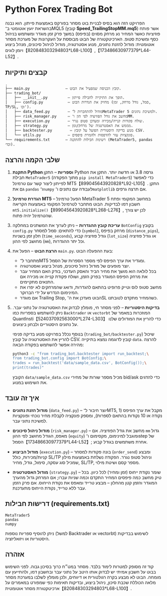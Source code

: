 # Python Forex Trading Bot

הפרויקט הזה הוא בסיס לבניית בוט מסחר בפורקס באמצעות פייתון.  הוא נבנה
בהשראת יועץ אוטומטי ב־MQL5 (קובץ **Speed_TrailingStopMM.mq5**) אשר
פותח פוזיציות כאשר המחיר נע מרחק מסוים (בפיפס) במשך פרק זמן מוגדר
ומשתמש בניהול כסף ומשיכת סטופ.  הארכיטקטורה של הבוט מבוססת על
העקרונות של מערכת מסחר אוטומטית: מודול להזנת נתונים, מנוע אסטרטגיה,
מודול לניהול סיכונים, מנהל ביצוע ויומן לוגים【820848303294803†L68-L100】,【173486630977379†L44-L52】.

## קבצים ותיקיות

```
.
├── main.py                – קובץ הכניסה שמפעיל את הבוט.
├── trading_bot/
│   ├── __init__.py         – הופך את התיקייה לחבילה פייתון.
│   ├── config.py           – מחזיק את הגדרות הבוט (סמל, גודל מרחק, זמן, TP/SL, וכו').
│   ├── data_feed.py        – מודול להתחברות ל־MetaTrader 5 ולמשיכת נתונים.
│   ├── risk_manager.py     – מחשב את גודל הפוזיציה לפי הון ו־MM.
│   ├── execution.py        – שולח פקודות קנייה/מכירה ומעדכן סטופ נגרר.
│   ├── strategy.py         – מממש את האסטרטגיה של מרחק/זמן.
│   ├── backtester.py        – מנוע בדיקה היסטורית הפועל על קובץ CSV.
│   └── utils.py            – פונקציות עזר להדפסות ולהמרת פיפסים.
└── requirements.txt       – רשימת חבילות להתקנה (MetaTrader5, pandas וכד׳).
```

## שלבי הקמה והרצה

1. **התקנת Python וספריות** – התקן Python גרסה 3.8 או חדשה יותר.  התקן את
   חבילת `MetaTrader5` (מתוך הפקודה `pip install MetaTrader5`) כדי לאפשר
   לפייתון ליצור קשר עם טרמינל MT5【899045643920828†L92-L105】.  התקן גם את
   `pandas` ו־`numpy` לעבודה עם נתונים ו־`matplotlib` אם תרצה גרפים.

2. **הגדרת טרמינל MT5** – הפעל טרמינל MetaTrader 5 במחשב המקומי ופתח חשבון
   דמו לבדיקות.  הבוט מתחבר לטרמינל המקומי באמצעות הקריאה
   `mt5.initialize()`【899045643920828†L268-L276】, לכן יש צורך שהטרמינל יהיה פתוח.

3. **עריכת קובץ ההגדרות** – ניתן לערוך את המשתנים במחלקה `BotConfig`
   בקובץ `config.py` כדי להתאים: סמל למסחר (`symbol`), מרחק בפיפס (`distance_pips`),
   חלון זמן בשניות (`time_seconds`), גודל פוזיציה קבוע (`lot_size`) או גודל
   פוזיציה מחושב לפי ההון (`mm`), וכל יתר ההגדרות.

4. **הרצת הבוט** – הפעל את `main.py`.  בעת ההפעלה הבוט:

   - מתחבר ל־MT5 ומגדיר את ערך הפיפס לפי מספר הספרות של הסמל.
   - יוצר מופעים של מודול ניהול סיכונים, מנהל ביצוע ואסטרטגיה.
   - בכל לולאה הוא מושך את מחיר הביד והאסק העדכני, בודק האם המחיר עבר
     את מרחק הפיפס המוגדר בפרק הזמן, ושולח פקודת קנייה או מכירה אם
     התנאים מתקיימים.
   - מחשב סטופ לוס וטייק פרופיט בהתאם להגדרות, ודואג שהמרחקים לא יפרו
     את המינימום הנדרש על ידי הברוקר.
   - אם מוגדר Trailing Stop, הבוט מעדכן את ה־SL כשהמחיר מתקדם לטובתנו.

5. **בדיקות היסטוריות** – לפני מסחר חי, מומלץ לבדוק את האסטרטגיה על
   נתוני עבר.  ניתן להשתמש בספריות כמו `Backtrader` או `vectorbt`
   המוזכרות במאמר של QuantInsti【524037092563000†L274-L303】 כדי להריץ
   את המודולים שלנו על נתונים היסטוריים ולבחון ביצועים.

   בנוסף נכלל בפרויקט מנוע בדיקה פנימי (`trading_bot/backtester.py`) שיכול
   להריץ את האסטרטגיה על קובץ CSV.  קובץ לדוגמה נמצא בתיקייה `data`.
   להרצה מהירה אפשר להשתמש בפקודה הבאה:

   ```bash
   python3 -c "from trading_bot.backtester import run_backtest;\
   from trading_bot.config import BotConfig;\
   trades = run_backtest('data/sample_data.csv', BotConfig());\
   print(trades)"
   ```

   הקובץ `data/sample_data.csv` מכיל מספר שורות של מחירי bid/ask כדי להדגים
   את השימוש במנוע.

## איך זה עובד

* **מודול הזנת נתונים** (`data_feed.py`) – יוצר חיבור ל־MT5, מקבל את ערך
  הפיפס (1 נקודה או 10 נקודות בהתאם לספרות), ומספק פונקציה לקבלת מחיר
  נוכחי ופונקציות למשיכת נתוני עבר.

* **מודול ניהול סיכונים** (`risk_manager.py`) – מחשב את גודל הפוזיציה.
  אם `mm` גדול מאפס, הגודל מחושב לפי ההון (`equity`) ומוגבל למינימום,
  מקסימום ו־step של הסמל【173486630977379†L44-L52】; אחרת משתמשים בגודל קבוע.

* **מודול הביצוע** (`execution.py`) – בונה פקודות למסחר (`order_send`) ומבצע
  קניות/מכירות, כולל SL/TP וניהול סטופ נגרר.  הפקודה נשלחת באמצעות מילון
  שמכיל סוג עסקה, סימול, גודל, מחיר, SL/TP, מספר קסם ושיטת מילוי.

* **מודול האסטרטגיה** (`strategy.py`) – שומר נקודת ייחוס (זמן ומחיר) לכל
  כיוון.  בכל טיק מחשב כמה פיפסים המחיר התקדם וכמה שניות עברו; אם
  המרחק גדול מהערך המוגדר והזמן קטן מהחלון – מבצע טרייד ומאפס את
  נקודת הייחוס.  אם פרק הזמן עבר ללא טרייד, נקודת הייחוס מתעדכנת.

## דרישות חבילות (requirements.txt)

```
MetaTrader5
pandas
numpy
```

ניתן להוסיף ספריות נוספות (למשל Backtrader או vectorbt) לשימוש בבדיקות
היסטוריות או ויזואליזציה.

## אזהרה

קוד זה מסופק למטרות לימוד בלבד.  מסחר במט״ח כרוך בסיכון גבוה.  לפני
השימוש בבוט על חשבון אמיתי יש לבדוק אותו היטב על נתוני עבר ובחשבון
דמו, ולהתייעץ עם מומחה.  הבוט לא מבצע בקרה רגולטורית או דיווחים,
ולכן מומלץ לשלבו במערכת מסחר מלאה הכוללת שכבת סיכון, ניהול ביצוע,
ובדיקות תאימות כפי שמפורט במאמרים על ארכיטקטורת מסחר אוטומטית【820848303294803†L68-L100】.

